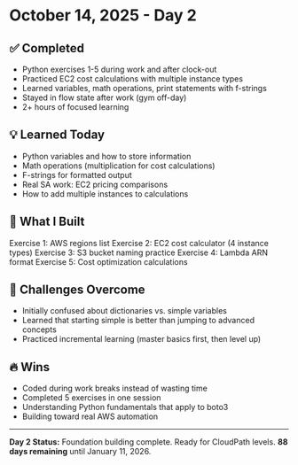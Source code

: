 # October 14, 2025 - Day 2

## ✅ Completed
- Python exercises 1-5 during work and after clock-out
- Practiced EC2 cost calculations with multiple instance types
- Learned variables, math operations, print statements with f-strings
- Stayed in flow state after work (gym off-day)
- 2+ hours of focused learning

## 💡 Learned Today
- Python variables and how to store information
- Math operations (multiplication for cost calculations)
- F-strings for formatted output
- Real SA work: EC2 pricing comparisons
- How to add multiple instances to calculations

## 🎯 What I Built
Exercise 1: AWS regions list
Exercise 2: EC2 cost calculator (4 instance types)
Exercise 3: S3 bucket naming practice
Exercise 4: Lambda ARN format
Exercise 5: Cost optimization calculations

## 💪 Challenges Overcome
- Initially confused about dictionaries vs. simple variables
- Learned that starting simple is better than jumping to advanced concepts
- Practiced incremental learning (master basics first, then level up)

## 🔥 Wins
- Coded during work breaks instead of wasting time
- Completed 5 exercises in one session
- Understanding Python fundamentals that apply to boto3
- Building toward real AWS automation

---
**Day 2 Status:** Foundation building complete. Ready for CloudPath levels.
**88 days remaining** until January 11, 2026.


